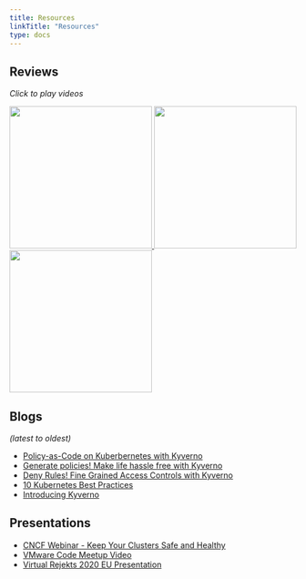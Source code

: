 ```yaml
---
title: Resources
linkTitle: "Resources"
type: docs
---
```


## Reviews

*Click to play videos*

<a href="https://www.youtube.com/watch?v=DW2u6LhNMh0&feature=youtu.be&t=116">
<img src="https://img.youtube.com/vi/DW2u6LhNMh0/0.jpg" width="250">
</a>

<a href="https://www.youtube.com/watch?v=ZE4Zu9WQET4&feature=youtu.be&t=1621">
<img src="https://img.youtube.com/vi/ZE4Zu9WQET4/0.jpg" width="250">
</a>

<a href="https://www.youtube.com/watch?v=Mukbfbr2b_k&t=1053">
<img src="https://img.youtube.com/vi/Mukbfbr2b_k/0.jpg" width="250">
</a>

## Blogs

*(latest to oldest)*

- [Policy-as-Code on Kuberbernetes with Kyverno](https://medium.com/better-programming/policy-as-code-on-kubernetes-with-kyverno-b144749f144) 
- [Generate policies! Make life hassle free with Kyverno](https://evalsocket.dev/kyverno-generate-policy/)
- [Deny Rules! Fine Grained Access Controls with Kyverno](https://medium.com/@shutting06/deny-rules-fine-grained-kubernetes-access-controls-with-kyverno-88eaffb7bc6)
- [10 Kubernetes Best Practices](https://thenewstack.io/10-kubernetes-best-practices-you-can-easily-apply-to-your-clusters/)
- [Introducing Kyverno](https://nirmata.com/2019/07/11/managing-kubernetes-configuration-with-policies/)

## Presentations

- [CNCF Webinar - Keep Your Clusters Safe and Healthy](https://www.cncf.io/webinars/how-to-keep-your-clusters-safe-and-healthy/)
- [VMware Code Meetup Video](https://www.youtube.com/watch?v=mgEmTvLytb0)
- [Virtual Rejekts 2020 EU Presentation](https://www.youtube.com/watch?v=caFMtSg4A6I)



